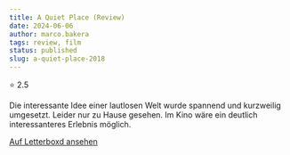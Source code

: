 ```yaml
---
title: A Quiet Place (Review)
date: 2024-06-06
author: marco.bakera
tags: review, film
status: published
slug: a-quiet-place-2018
---
```


⭐ 2.5

Die interessante Idee einer lautlosen Welt wurde spannend und kurzweilig umgesetzt. Leider nur zu Hause gesehen. Im Kino wäre ein deutlich interessanteres Erlebnis möglich.

[Auf Letterboxd ansehen](https://boxd.it/6CqlGf)

